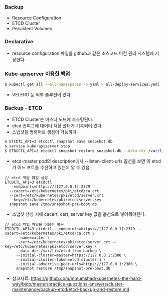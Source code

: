 ### Backup
- Resource Configuration
- ETCD Cluster
- Persistent Volumes

### Declarative
- resource configuration 파일을 github과 같은 소스코드 버전 관리 시스템에 저장한다.

### Kube-apiserver 이용한 백업
```bash
$ kubectl get all --all-namespaces -o yaml > all-deploy-services.yaml
```
- VELERO 등 외부 솔루션이 있다.

### Backup - ETCD
- ETCD Cluster는 마스터 노드에 호스팅된다.
- etcd 컨피그에 데이터 저장 폴더가 기록되어 있다.
- 스냅샷을 명령어로 생성이 가능하다.
```bash
$ ETCDTL_API=3 etcdctl snapshot save snapshot.db
$ service kube-apiserver stop
$ ETDCCTL_API=3 etcdctl snapshot restore snapshot.db --data-dir /var/lib/etcd-from-backup --initial-cluster master-1
```

- etcd-master pod의 description에서 --listen-client-urls 옵션을 보면 이 etcd가 어느 포트를 수신하고 있는지 알 수 있음.
```
// etcd 백업 파일 생성
ETCDCTL_API=3 etcdctl 
  --endpoints=https://[127.0.0.1]:2379
  --cacert=/etc/kubernetes/pki/etcd/ca.crt 
  --cert=/etc/kubernetes/pki/etcd/server.crt 
  --key=/etc/kubernetes/pki/etcd/server.key 
  snapshot save /tmp/snapshot-pre-boot.db
```
- 스냅샷 생성 시에 cacert, cert, server key 값을 옵션으로 넣어줘야한다.

```
// etcd 백업 파일을 이용한 복구
ETCDCTL_API=3 etcdctl --endpoints=https://[127.0.0.1]:2379 --cacert=/etc/kubernetes/pki/etcd/ca.crt \
     --name=master \
     --cert=/etc/kubernetes/pki/etcd/server.crt --key=/etc/kubernetes/pki/etcd/server.key \
     --data-dir /var/lib/etcd-from-backup \
     --initial-cluster=master=https://127.0.0.1:2380 \
     --initial-cluster-token=etcd-cluster-1 \
     --initial-advertise-peer-urls=https://127.0.0.1:2380 \
     snapshot restore /tmp/snapshot-pre-boot.db
```
- 참고자료: https://github.com/mmumshad/kubernetes-the-hard-way/blob/master/practice-questions-answers/cluster-maintenance/backup-etcd/etcd-backup-and-restore.md


